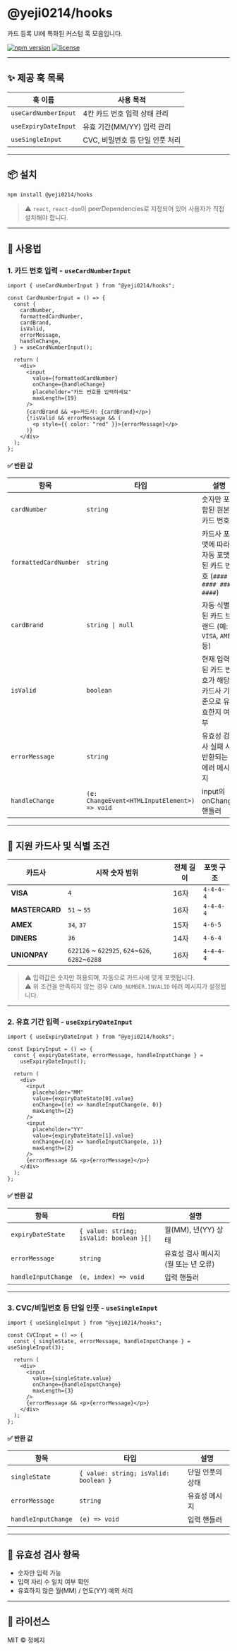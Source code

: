 # @yeji0214/hooks

카드 등록 UI에 특화된 커스텀 훅 모음입니다.

[![npm version](https://img.shields.io/npm/v/@yeji0214/hooks.svg)](https://www.npmjs.com/package/@yeji0214/hooks)
[![license](https://img.shields.io/npm/l/@yeji0214/hooks.svg)](LICENSE)

---

## ✨ 제공 훅 목록

| 훅 이름              | 사용 목적                       |
| -------------------- | ------------------------------- |
| `useCardNumberInput` | 4칸 카드 번호 입력 상태 관리    |
| `useExpiryDateInput` | 유효 기간(MM/YY) 입력 관리      |
| `useSingleInput`     | CVC, 비밀번호 등 단일 인풋 처리 |

---

## 📦 설치

```bash
npm install @yeji0214/hooks
```

> ⚠️ `react`, `react-dom`이 peerDependencies로 지정되어 있어 사용자가 직접 설치해야 합니다.

---

## 🧩 사용법

### 1. 카드 번호 입력 - `useCardNumberInput`

```tsx
import { useCardNumberInput } from "@yeji0214/hooks";

const CardNumberInput = () => {
  const {
    cardNumber,
    formattedCardNumber,
    cardBrand,
    isValid,
    errorMessage,
    handleChange,
  } = useCardNumberInput();

  return (
    <div>
      <input
        value={formattedCardNumber}
        onChange={handleChange}
        placeholder="카드 번호를 입력하세요"
        maxLength={19}
      />
      {cardBrand && <p>카드사: {cardBrand}</p>}
      {!isValid && errorMessage && (
        <p style={{ color: "red" }}>{errorMessage}</p>
      )}
    </div>
  );
};
```

#### ✅ 반환 값

| 항목                  | 타입                                         | 설명                                                             |
| --------------------- | -------------------------------------------- | ---------------------------------------------------------------- |
| `cardNumber`          | `string`                                     | 숫자만 포함된 원본 카드 번호                                     |
| `formattedCardNumber` | `string`                                     | 카드사 포맷에 따라 자동 포맷된 카드 번호 (`#### #### #### ####`) |
| `cardBrand`           | `string \| null`                             | 자동 식별된 카드 브랜드 (예: `VISA`, `AMEX` 등)                  |
| `isValid`             | `boolean`                                    | 현재 입력된 카드 번호가 해당 카드사 기준으로 유효한지 여부       |
| `errorMessage`        | `string`                                     | 유효성 검사 실패 시 반환되는 에러 메시지                         |
| `handleChange`        | `(e: ChangeEvent<HTMLInputElement>) => void` | input의 onChange 핸들러                                          |

---

## 🏦 지원 카드사 및 식별 조건

| 카드사         | 시작 숫자 범위                                  | 전체 길이 | 포맷 구조 |
| -------------- | ----------------------------------------------- | --------- | --------- |
| **VISA**       | `4`                                             | 16자      | `4-4-4-4` |
| **MASTERCARD** | `51` ~ `55`                                     | 16자      | `4-4-4-4` |
| **AMEX**       | `34`, `37`                                      | 15자      | `4-6-5`   |
| **DINERS**     | `36`                                            | 14자      | `4-6-4`   |
| **UNIONPAY**   | `622126` ~ `622925`, `624`~`626`, `6282`~`6288` | 16자      | `4-4-4-4` |

> ⚠️ 입력값은 숫자만 허용되며, 자동으로 카드사에 맞게 포맷됩니다.  
> ⚠️ 위 조건을 만족하지 않는 경우 `CARD_NUMBER.INVALID` 에러 메시지가 설정됩니다.

---

### 2. 유효 기간 입력 - `useExpiryDateInput`

```tsx
import { useExpiryDateInput } from "@yeji0214/hooks";

const ExpiryInput = () => {
  const { expiryDateState, errorMessage, handleInputChange } =
    useExpiryDateInput();

  return (
    <div>
      <input
        placeholder="MM"
        value={expiryDateState[0].value}
        onChange={(e) => handleInputChange(e, 0)}
        maxLength={2}
      />
      <input
        placeholder="YY"
        value={expiryDateState[1].value}
        onChange={(e) => handleInputChange(e, 1)}
        maxLength={2}
      />
      {errorMessage && <p>{errorMessage}</p>}
    </div>
  );
};
```

#### ✅ 반환 값

| 항목                | 타입                                    | 설명                                 |
| ------------------- | --------------------------------------- | ------------------------------------ |
| `expiryDateState`   | `{ value: string; isValid: boolean }[]` | 월(MM), 년(YY) 상태                  |
| `errorMessage`      | `string`                                | 유효성 검사 메시지 (월 또는 년 오류) |
| `handleInputChange` | `(e, index) => void`                    | 입력 핸들러                          |

---

### 3. CVC/비밀번호 등 단일 인풋 - `useSingleInput`

```tsx
import { useSingleInput } from "@yeji0214/hooks";

const CVCInput = () => {
  const { singleState, errorMessage, handleInputChange } = useSingleInput(3);

  return (
    <div>
      <input
        value={singleState.value}
        onChange={handleInputChange}
        maxLength={3}
      />
      {errorMessage && <p>{errorMessage}</p>}
    </div>
  );
};
```

#### ✅ 반환 값

| 항목                | 타입                                  | 설명             |
| ------------------- | ------------------------------------- | ---------------- |
| `singleState`       | `{ value: string; isValid: boolean }` | 단일 인풋의 상태 |
| `errorMessage`      | `string`                              | 유효성 메시지    |
| `handleInputChange` | `(e) => void`                         | 입력 핸들러      |

---

## 🧪 유효성 검사 항목

- 숫자만 입력 가능
- 입력 자리 수 일치 여부 확인
- 유효하지 않은 월(MM) / 연도(YY) 예외 처리

---

## 📃 라이선스

MIT © 정예지
